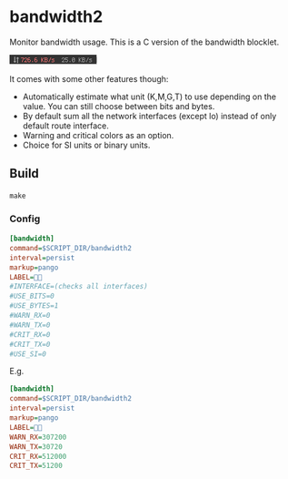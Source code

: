 # bandwidth2

Monitor bandwidth usage.
This is a C version of the bandwidth blocklet.

![](bandwidth2.png)

It comes with some other features though:
* Automatically estimate what unit (K,M,G,T) to use depending on the value. You can still choose between bits and bytes.
* By default sum all the network interfaces (except lo) instead of only default route interface.
* Warning and critical colors as an option.
* Choice for SI units or binary units.

## Build

```
make
```

### Config
```ini
[bandwidth]
command=$SCRIPT_DIR/bandwidth2 
interval=persist
markup=pango
LABEL=
#INTERFACE=(checks all interfaces)
#USE_BITS=0
#USE_BYTES=1
#WARN_RX=0
#WARN_TX=0
#CRIT_RX=0
#CRIT_TX=0
#USE_SI=0
```

E.g.

```ini
[bandwidth]
command=$SCRIPT_DIR/bandwidth2 
interval=persist
markup=pango
LABEL=
WARN_RX=307200
WARN_TX=30720
CRIT_RX=512000
CRIT_TX=51200
```
